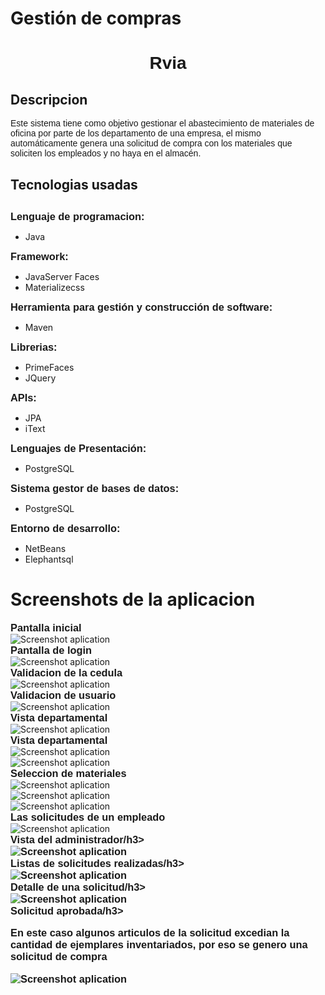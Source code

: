 # Gestión de compras
<h1 style="font-family: Arial; text-align: center">Rvia</h1>
<h2>Descripcion</h2>  
     
 <p style="font-family: Arial;">
Este sistema tiene como objetivo gestionar el abastecimiento de materiales de oficina por parte de los departamento de una empresa, el mismo automáticamente genera una solicitud de compra con los materiales que soliciten los empleados y no haya en el almacén.
</p>
<p>

<h2>Tecnologias usadas<h2>
  <h3 style="display: inline; font-family: Arial">Lenguaje de programacion:</h3><p style="display:inline;"> 
  <p>
  <ul> 
    <li>Java</li>
  </ul>
  </p>
 </p>
 
 <h3 style="display: inline; font-family: Arial">Framework:</h3>
  
  <p style="display: inline;"> 
    <ul>
      <li>JavaServer Faces</li>
      <li>Materializecss</li>
    </ul>
  </p>
  
  <h3 style="display: inline; font-family: Arial">Herramienta para gestión y construcción de software:</h3>
  
  <p style="display: inline;"> 
    <ul>
      <li>Maven</li>
    </ul>
  </p>
  
 
  <h3 style="display: inline; font-family: Arial">Librerias:</h3>
  
  <p style="display: inline;"> 
    <ul>
       <li>PrimeFaces</li>
       <li>JQuery</li>
    </ul>
  </p>
  
  <h3 style="display: inline; font-family: Arial">APIs:</h3>
  
  <p style="display: inline;"> 
    <ul>
      <li>JPA</li>
      <li>iText</li>
    </ul>
  </p>
  
 <h3 style="display: inline; font-family: Arial">Lenguajes de Presentación:</h3>
  
  <p style="display: inline;"> 
    <ul>
      <li>PostgreSQL</li>
    </ul>
  </p>
  
  <h3 style="display: inline; font-family: Arial">Sistema gestor de bases de datos:</h3>
  
  <p style="display: inline;"> 
    <ul>
      <li>PostgreSQL</li>
    </ul>
  </p>
  
   
  <h3 style="display: inline; font-family: Arial">Entorno de desarrollo:</h3>
  <p style="display: inline;">  
    <ul>
       <li>NetBeans</li>
       <li>Elephantsql</li>
    </ul>
  </p>    

<h1>Screenshots de la aplicacion</h1>

<h3 style="display: inline; font-family: Arial">Pantalla inicial</h3>
<img style="display: block; margin: 0 auto;" src="screen/img_01.png" alt="Screenshot aplication"/>

<h3 style="display: inline; font-family: Arial">Pantalla de login</h3>
<img style="display: block; margin: 0 auto;" src="screen/img_02.png" alt="Screenshot aplication"/>

<h3 style="display: inline; font-family: Arial">Validacion de la cedula </h3>
<img style="display: block; margin: 0 auto;" src="screen/img_03.png" alt="Screenshot aplication"/>

<h3 style="display: inline; font-family: Arial">Validacion de usuario</h3>
<img style="display: block; margin: 0 auto;" src="screen/img_04.png" alt="Screenshot aplication"/>

<h3 style="display: inline; font-family: Arial">Vista departamental</h3>
<img style="display: block; margin: 0 auto;" src="screen/img_05.png" alt="Screenshot aplication"/>

<h3 style="display: inline; font-family: Arial">Vista departamental</h3>
<img style="display: block; margin: 0 auto;" src="screen/img_06.png" alt="Screenshot aplication"/>
<img style="display: block; margin: 0 auto;" src="screen/img_07.png" alt="Screenshot aplication"/>

<h3 style="display: inline; font-family: Arial">Seleccion de materiales</h3>
<img style="display: block; margin: 0 auto;" src="screen/img_08.png" alt="Screenshot aplication"/>
<img style="display: block; margin: 0 auto;" src="screen/img_09.png" alt="Screenshot aplication"/>
<img style="display: block; margin: 0 auto;" src="screen/img_10.png" alt="Screenshot aplication"/>

<h3 style="display: inline; font-family: Arial">Las solicitudes de un empleado</h3>
<img style="display: block; margin: 0 auto;" src="screen/img_11.png" alt="Screenshot aplication"/>

<h3 style="display: inline; font-family: Arial">Vista del administrador/h3>
<img style="display: block; margin: 0 auto;" src="screen/img_12.png" alt="Screenshot aplication"/>

<h3 style="display: inline; font-family: Arial">Listas de solicitudes realizadas/h3>
<img style="display: block; margin: 0 auto;" src="screen/img_13.png" alt="Screenshot aplication"/>

<h3 style="display: inline; font-family: Arial">Detalle de una solicitud/h3>
<img style="display: block; margin: 0 auto;" src="screen/img_14.png" alt="Screenshot aplication"/>

<h3 style="display: inline; font-family: Arial">Solicitud aprobada/h3>
<p>En este caso algunos articulos de la solicitud excedian la cantidad de ejemplares inventariados, por eso se genero una solicitud de compra</p>
<img style="display: block; margin: 0 auto;" src="screen/img_15.png" alt="Screenshot aplication"/>


